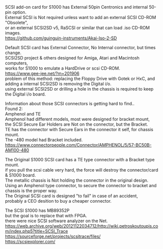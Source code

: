 SCSI add-on card for S1000 has External 50pin Centronics and internal 50-pin option. </br>
External SCSI is Not required unless want to add an external SCSI CD-ROM "Obsolete", </br>
or an external SCSI2SD v5, RaSCSI or similar that can load .iso CD-ROM images. </br>
https://github.com/guinguin-instruments/Akai-Iso-2-SD

Default SCSI card has External Connector, No Internal connector, but times change. </br>
SCSI2SD project & others designed for Amiga, Atari and Macintosh computers, </br>
works for S1000 to emulate a HardDrive or scsi CD-ROM. </br>
https://www.gee-jee.net/?m=201906 </br>
problem of this method: replacing the Floppy Drive with Gotek or HxC,
and adding a internal SCSI2SD is removing the Digital i/o. </br>
using external SCSI2SD or drilling a hole in the chassis is required to keep the Digital i/o board. </br> 

Information about those SCSI connectors is getting hard to find.. </br>
Found 2: </br>
Amphenol and TE </br>
Amphenol had different models, most were designed for bracket mount,  </br>
the SCSI Secure Ear Holders are Not on the connector, but the Bracket. </br>
TE has the connector with Secure Ears in the connector it self, for chassis mount. </br>
The -480 model had Bracket included. </br>
https://www.connectorpeople.com/Connector/AMPHENOL/5/57-BC50B-AM100-480 </br>

The Original S1000 SCSI card has a TE type connector with a Bracket type mount. </br>
if you pull the scsi cable very hard, the force will destroy the connector/card & S1000 board. </br>
The metallic chassis is Not holding the connector in the original design. </br>
Using an Amphenol type connector, to secure the connector to bracket and chassis is the proper way. </br>
The Original SCSI card is designed "to fail" in case of an accident, </br>
probably a CEO desition to buy a cheaper connector. </br>

The SCSI S1000 has MB89352P </br>
but the goal is to replace that with FPGA. </br>
there were nice SCSI software analyzer on the Net. </br>
https://web.archive.org/web/20121122034712/http://wiki.petroskoutoupis.com/index.php5?title=SCSI_Trace </br>
https://sourceforge.net/projects/scsitrace/files/ </br>
https://scsiexplorer.com/ </br>
